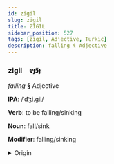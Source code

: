 ```yaml
---
id: zigil
slug: zigil
title: ZİGİL
sidebar_position: 527
tags: [zigil, Adjective, Turkic]
description: falling § Adjective
---
```


### zigil&emsp;<span kind="abugida">ⱴɟꜿ͊ɟ</span>

*falling* **§** Adjective

**IPA**: /ˈd͡ʒi.gil/

**Verb**: to be falling/sinking

**Noun**: fall/sink

**Modifier**: falling/sinking

<details>
    <summary>Origin</summary>
    Kyrgy жыгыл- jıgıl- <br/>
    <em>Turkic Language Family</em>
</details>